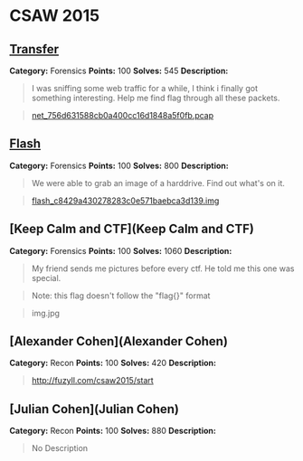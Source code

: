 CSAW 2015
=========================

[Transfer](Transfer)
---------

**Category:** Forensics **Points:** 100 **Solves:** 545 **Description:**

>I was sniffing some web traffic for a while, I think i finally got something interesting. 
>Help me find flag through all these packets.

>[net_756d631588cb0a400cc16d1848a5f0fb.pcap](Transfer/net_756d631588cb0a400cc16d1848a5f0fb.pcap)



[Flash](Flash)
---------

**Category:** Forensics **Points:** 100 **Solves:** 800 **Description:**

>We were able to grab an image of a harddrive. Find out what's on it.

>[flash_c8429a430278283c0e571baebca3d139.img](http://www.filedropper.com/flashc8429a430278283c0e571baebca3d139)




[Keep Calm and CTF](Keep Calm and CTF)
---------

**Category:** Forensics **Points:** 100 **Solves:** 1060 **Description:**

>My friend sends me pictures before every ctf. He told me this one was special.

>Note: this flag doesn't follow the "flag{}" format

>img.jpg



[Alexander Cohen](Alexander Cohen)
---------

**Category:** Recon **Points:** 100 **Solves:** 420 **Description:**

> http://fuzyll.com/csaw2015/start



[Julian Cohen](Julian Cohen)
---------

**Category:** Recon **Points:** 100 **Solves:** 880 **Description:**

> No Description

